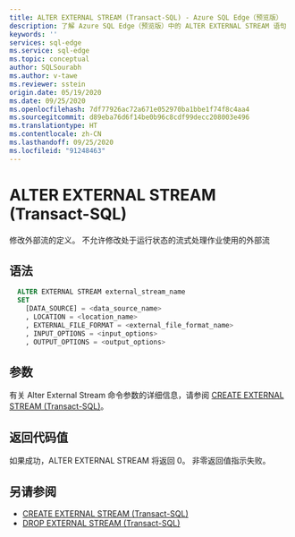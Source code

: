 ```yaml
---
title: ALTER EXTERNAL STREAM (Transact-SQL) - Azure SQL Edge（预览版）
description: 了解 Azure SQL Edge（预览版）中的 ALTER EXTERNAL STREAM 语句
keywords: ''
services: sql-edge
ms.service: sql-edge
ms.topic: conceptual
author: SQLSourabh
ms.author: v-tawe
ms.reviewer: sstein
origin.date: 05/19/2020
ms.date: 09/25/2020
ms.openlocfilehash: 7df77926ac72a671e052970ba1bbe1f74f8c4aa4
ms.sourcegitcommit: d89eba76d6f14be0b96c8cdf99decc208003e496
ms.translationtype: HT
ms.contentlocale: zh-CN
ms.lasthandoff: 09/25/2020
ms.locfileid: "91248463"
---
```

# <a name="alter-external-stream-transact-sql"></a>ALTER EXTERNAL STREAM (Transact-SQL)

修改外部流的定义。 不允许修改处于运行状态的流式处理作业使用的外部流 

## <a name="syntax"></a>语法

```sql
  ALTER EXTERNAL STREAM external_stream_name 
  SET 
    [DATA_SOURCE] = <data_source_name> 
    , LOCATION = <location_name> 
    , EXTERNAL_FILE_FORMAT = <external_file_format_name> 
    , INPUT_OPTIONS = <input_options> 
    , OUTPUT_OPTIONS = <output_options> 
```

## <a name="arguments"></a>参数

有关 Alter External Stream 命令参数的详细信息，请参阅 [CREATE EXTERNAL STREAM (Transact-SQL)](create-external-stream-transact-sql.md)。

## <a name="return-code-values"></a>返回代码值

如果成功，ALTER EXTERNAL STREAM 将返回 0。 非零返回值指示失败。


## <a name="see-also"></a>另请参阅

- [CREATE EXTERNAL STREAM (Transact-SQL)](create-external-stream-transact-sql.md) 
- [DROP EXTERNAL STREAM (Transact-SQL)](drop-external-stream-transact-sql.md) 
